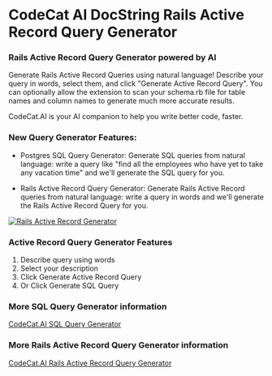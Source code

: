 # CodeCat AI DocString Rails Active Record Query Generator


### Rails Active Record Query Generator powered by AI

Generate Rails Active Record Queries using natural language! Describe your query in words, select them, and click "Generate Active Record Query". You can optionally allow the extension to scan your schema.rb file for table names and column names to generate much more accurate results.


CodeCat.AI is your AI companion to help you write better code, faster.

### New Query Generator Features:

- Postgres SQL Query Generator: Generate SQL queries from natural language: write a query like "find all the employees who have yet to take any vacation time" and we'll generate the SQL query for you.

- Rails Active Record Query Generator: Generate Rails Active Record queries from natural language: write a query in words and we'll generate the Rails Active Record Query for you. 


[![Rails Active Record Generator](/assets/rails-active-record-generator-demo.gif)](https://codecat.ai/)



### Active Record Query Generator Features

1. Describe query using words
2. Select your description
3. Click Generate Active Record Query
4. Or Click Generate SQL Query


### More SQL Query Generator information
[CodeCat.AI  SQL Query Generator](https://codecat.ai/?sql-query-generator)

### More Rails Active Record Query Generator information
[CodeCat.AI  Rails Active Record Query Generator](https://codecat.ai/?rails-active-record-query-generator)
